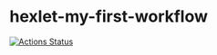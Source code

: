 # hexlet-my-first-workflow
[![Actions Status](https://github.com/Mikhael-Melnik/hexlet-my-first-workflow/workflows/hello-world/badge.svg)](https://github.com/Mikhael-Melnik/hexlet-my-first-workflow/actions)
